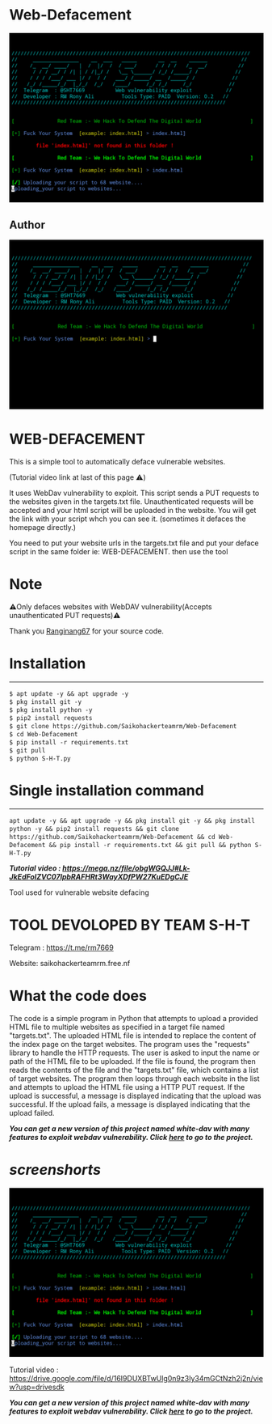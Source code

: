 # Web-Defacement
![Blue Futuristic Technology Presentation](https://github.com/Saikohackerteamrm/Web-Defacement/blob/main/20250713_233744.jpg)



## Author
 <img src="https://github.com/Saikohackerteamrm/Web-Defacement/blob/main/20250713_232818.jpg" alt="My Image">

#  WEB-DEFACEMENT 
This is a simple tool to automatically deface vulnerable websites.

(Tutorial video link at last of this page ⚠️)

It uses WebDav vulnerability to exploit.
This script sends a PUT requests to the websites given in the targets.txt file. Unauthenticated requests will be accepted and your html script will be uploaded in the website. You will get the link with your script whch you can see it. (sometimes it defaces the homepage directly.)

You need to put your website urls in the targets.txt file and put your deface script in the same folder ie:  WEB-DEFACEMENT. then use the tool


# Note

⚠️Only defaces websites with WebDAV vulnerability(Accepts unauthenticated PUT requests)⚠️

Thank you [Ranginang67](https://github.com/Saikohackerteamrm/Web-Defacement) for your source code.


# Installation
____________________

    $ apt update -y && apt upgrade -y
    $ pkg install git -y
    $ pkg install python -y
    $ pip2 install requests
    $ git clone https://github.com/Saikohackerteamrm/Web-Defacement
    $ cd Web-Defacement
    $ pip install -r requirements.txt
    $ git pull
    $ python S-H-T.py
   
   
# Single installation command
_______________________________________

    apt update -y && apt upgrade -y && pkg install git -y && pkg install python -y && pip2 install requests && git clone https://github.com/Saikohackerteamrm/Web-Defacement && cd Web-Defacement && pip install -r requirements.txt && git pull && python S-H-T.py
  
***Tutorial video : https://mega.nz/file/obgWGQJJ#Lk-JkEdFoIZVC07lpbRAFHRt3WayXDfPW27KuEDgCJE***

Tool used for vulnerable website defacing

# TOOL DEVOLOPED BY TEAM S-H-T 


Telegram : https://t.me/rm7669

Website: saikohackerteamrm.free.nf


# What the code does


The code is a simple program in Python that attempts to upload a provided HTML file to multiple websites as specified in a target file named "targets.txt". The uploaded HTML file is intended to replace the content of the index page on the target websites. The program uses the "requests" library to handle the HTTP requests. The user is asked to input the name or path of the HTML file to be uploaded. If the file is found, the program then reads the contents of the file and the "targets.txt" file, which contains a list of target websites. The program then loops through each website in the list and attempts to upload the HTML file using a HTTP PUT request. If the upload is successful, a message is displayed indicating that the upload was successful. If the upload fails, a message is displayed indicating that the upload failed.


***You can get a new version of this project named white-dav with many features to exploit webdav vulnerability. Click [here](https://github.com/whxitte/white-dav) to go to the project.***

# ***screenshorts***

![20250713_233744.jpg](https://github.com/Saikohackerteamrm/Web-Defacement/blob/main/20250713_233744.jpg)





Tutorial video : https://drive.google.com/file/d/16I9DUXBTwUlg0n9z3Iy34mGCtNzh2j2n/view?usp=drivesdk


***You can get a new version of this project named white-dav with many features to exploit webdav vulnerability. Click [here](https://github.com/WH1T3-E4GL3/white-dav) to go to the project.***


